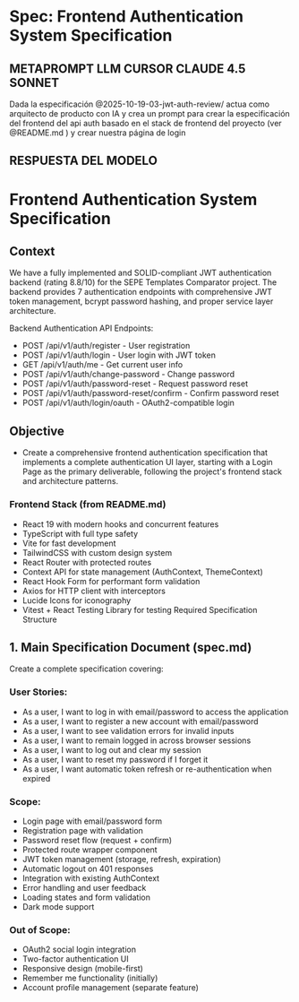 # Spec: Frontend Authentication System Specification

## METAPROMPT LLM CURSOR CLAUDE 4.5 SONNET

Dada la especificación @2025-10-19-03-jwt-auth-review/ actua como arquitecto de producto con IA y crea un prompt para crear la especificación del frontend del api auth basado en el stack de frontend del proyecto (ver @README.md ) y crear nuestra página de login

## RESPUESTA DEL MODELO

# Frontend Authentication System Specification

## Context

We have a fully implemented and SOLID-compliant JWT authentication backend (rating 8.8/10) for the SEPE Templates Comparator project. The backend provides 7 authentication endpoints with comprehensive JWT token management, bcrypt password hashing, and proper service layer architecture.

Backend Authentication API Endpoints:

- POST /api/v1/auth/register - User registration
- POST /api/v1/auth/login - User login with JWT token
- GET /api/v1/auth/me - Get current user info
- POST /api/v1/auth/change-password - Change password
- POST /api/v1/auth/password-reset - Request password reset
- POST /api/v1/auth/password-reset/confirm - Confirm password reset
- POST /api/v1/auth/login/oauth - OAuth2-compatible login

## Objective

- Create a comprehensive frontend authentication specification that implements a complete authentication UI layer, starting with a Login Page as the primary deliverable, following the project's frontend stack and architecture patterns.

### Frontend Stack (from README.md)

- React 19 with modern hooks and concurrent features
- TypeScript with full type safety
- Vite for fast development
- TailwindCSS with custom design system
- React Router with protected routes
- Context API for state management (AuthContext, ThemeContext)
- React Hook Form for performant form validation
- Axios for HTTP client with interceptors
- Lucide Icons for iconography
- Vitest + React Testing Library for testing
  Required Specification Structure

## 1. Main Specification Document (spec.md)

Create a complete specification covering:

### User Stories:

- As a user, I want to log in with email/password to access the application
- As a user, I want to register a new account with email/password
- As a user, I want to see validation errors for invalid inputs
- As a user, I want to remain logged in across browser sessions
- As a user, I want to log out and clear my session
- As a user, I want to reset my password if I forget it
- As a user, I want automatic token refresh or re-authentication when expired

### Scope:

- Login page with email/password form
- Registration page with validation
- Password reset flow (request + confirm)
- Protected route wrapper component
- JWT token management (storage, refresh, expiration)
- Automatic logout on 401 responses
- Integration with existing AuthContext
- Error handling and user feedback
- Loading states and form validation
- Dark mode support

### Out of Scope:

- OAuth2 social login integration
- Two-factor authentication UI
- Responsive design (mobile-first)
- Remember me functionality (initially)
- Account profile management (separate feature)
